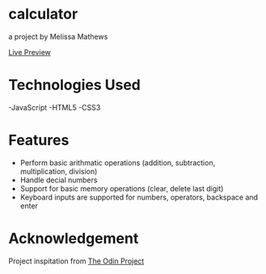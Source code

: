 # calculator
a project by Melissa Mathews 

[Live Preview](https://melissafreese.github.io/calculator/)

# Technologies Used
-JavaScript
-HTML5 
-CSS3

# Features
- Perform basic arithmatic operations (addition, subtraction, multiplication, division)
- Handle decial numbers 
- Support for basic memory operations (clear, delete last digit)
- Keyboard inputs are supported for numbers, operators, backspace
and enter 

# Acknowledgement

Project inspitation from [The Odin Project](https://www.theodinproject.com/lessons/foundations-calculator)